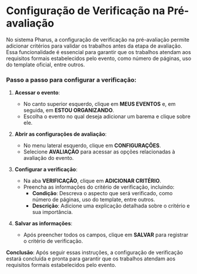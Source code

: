 # Configuração de Verificação na Pré-avaliação

No sistema Pharus, a configuração de verificação na pré-avaliação permite adicionar critérios para validar os trabalhos antes da etapa de avaliação. Essa funcionalidade é essencial para garantir que os trabalhos atendam aos requisitos formais estabelecidos pelo evento, como número de páginas, uso do template oficial, entre outros.

### Passo a passo para configurar a verificação:

1. **Acessar o evento**:
   - No canto superior esquerdo, clique em **MEUS EVENTOS** e, em seguida, em **ESTOU ORGANIZANDO**.
   - Escolha o evento no qual deseja adicionar um barema e clique sobre ele.

2. **Abrir as configurações de avaliação**:
   - No menu lateral esquerdo, clique em **CONFIGURAÇÕES**.
   - Selecione **AVALIAÇÃO** para acessar as opções relacionadas à avaliação do evento.

3. **Configurar a verificação**:
   - Na aba **VERIFICAÇÃO**, clique em **ADICIONAR CRITÉRIO**.
   - Preencha as informações do critério de verificação, incluindo:
     - **Condição**: Descreva o aspecto que será verificado, como número de páginas, uso do template, entre outros.
     - **Descrição**: Adicione uma explicação detalhada sobre o critério e sua importância.

4. **Salvar as informações**:
   - Após preencher todos os campos, clique em **SALVAR** para registrar o critério de verificação.

**Conclusão**:
Após seguir essas instruções, a configuração de verificação estará concluída e pronta para garantir que os trabalhos atendam aos requisitos formais estabelecidos pelo evento.